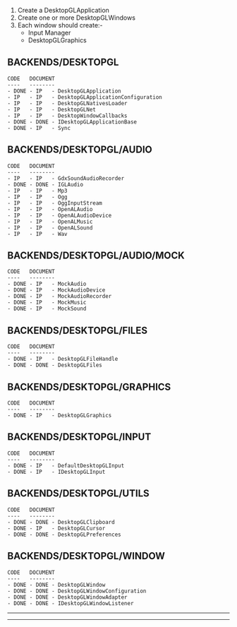 1. Create a DesktopGLApplication
2. Create one or more DesktopGLWindows
3. Each window should create:-
    - Input Manager
    - DesktopGLGraphics

BACKENDS/DESKTOPGL
------------------

    CODE   DOCUMENT
    ----   --------
    - DONE - IP   - DesktopGLApplication
    - IP   - IP   - DesktopGLApplicationConfiguration
    - IP   - IP   - DesktopGLNativesLoader
    - IP   - IP   - DesktopGLNet
    - IP   - IP   - DesktopWindowCallbacks
    - DONE - DONE - IDesktopGLApplicationBase
    - DONE - IP   - Sync

BACKENDS/DESKTOPGL/AUDIO
------------------------

    CODE   DOCUMENT
    ----   --------
    - IP   - IP   - GdxSoundAudioRecorder
    - DONE - DONE - IGLAudio
    - IP   - IP   - Mp3
    - IP   - IP   - Ogg
    - IP   - IP   - OggInputStream
    - IP   - IP   - OpenALAudio
    - IP   - IP   - OpenALAudioDevice
    - IP   - IP   - OpenALMusic
    - IP   - IP   - OpenALSound
    - IP   - IP   - Wav

BACKENDS/DESKTOPGL/AUDIO/MOCK
-----------------------------

    CODE   DOCUMENT
    ----   --------
    - DONE - IP   - MockAudio
    - DONE - IP   - MockAudioDevice
    - DONE - IP   - MockAudioRecorder
    - DONE - IP   - MockMusic
    - DONE - IP   - MockSound

BACKENDS/DESKTOPGL/FILES
------------------------

    CODE   DOCUMENT
    ----   --------
    - DONE - IP   - DesktopGLFileHandle
    - DONE - DONE - DesktopGLFiles

BACKENDS/DESKTOPGL/GRAPHICS
---------------------------

    CODE   DOCUMENT
    ----   --------
    - DONE - IP   - DesktopGLGraphics

BACKENDS/DESKTOPGL/INPUT
------------------------

    CODE   DOCUMENT
    ----   --------
    - DONE - IP   - DefaultDesktopGLInput
    - DONE - IP   - IDesktopGLInput

BACKENDS/DESKTOPGL/UTILS
------------------------

    CODE   DOCUMENT
    ----   --------
    - DONE - DONE - DesktopGLClipboard
    - DONE - IP   - DesktopGLCursor
    - DONE - DONE - DesktopGLPreferences

BACKENDS/DESKTOPGL/WINDOW
-------------------------

    CODE   DOCUMENT
    ----   --------
    - DONE - DONE - DesktopGLWindow
    - DONE - DONE - DesktopGLWindowConfiguration
    - DONE - DONE - DesktopGLWindowAdapter
    - DONE - DONE - IDesktopGLWindowListener

- - - - - - - - - - - - - - - - - - - - - - - - - - - - - - - - - - - - - - - - - -
- - - - - - - - - - - - - - - - - - - - - - - - - - - - - - - - - - - - - - - - - -
